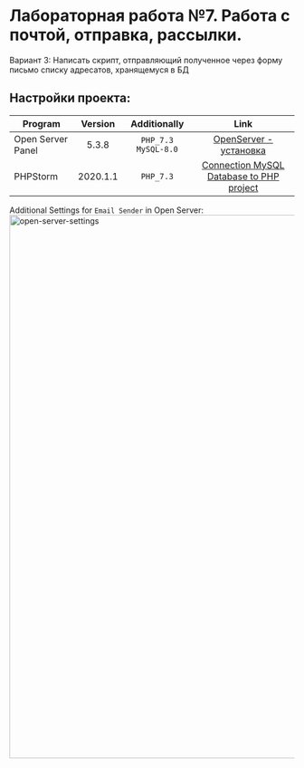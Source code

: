 # Лабораторная работа №7. Работа с почтой, отправка, рассылки.
Вариант 3: Написать скрипт, отправляющий полученное через форму письмо списку адресатов,
хранящемуся в БД

## Настройки проекта:
| Program          | Version            | Аdditionally          | Link         |
| -------------    |:------------------:| :--------------------:|:------------:|
| Open Server Panel| 5.3.8              | `PHP_7.3` `MySQL-8.0` |[OpenServer - установка](https://www.youtube.com/watch?v=wLiewr5nUiw)|
| PHPStorm         | 2020.1.1           |   `PHP_7.3`           |[Connection MySQL Database to PHP project](https://www.youtube.com/watch?v=O2m4jEiO8NM)              |

Additional Settings for `Email Sender` in Open Server:
<img width="960" alt="open-server-settings" src="https://user-images.githubusercontent.com/81465846/117058251-11dda400-ad27-11eb-910d-fd48b2aa4019.png">

